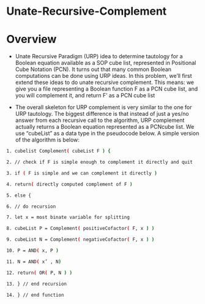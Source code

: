 # Unate-Recursive-Complement
# Overview
- Unate Recursive Paradigm (URP) idea to determine tautology for a Boolean equation available as a SOP cube list, represented in Positional Cube Notation (PCN). It turns out that many common Boolean computations can be done using URP ideas. In this problem, we’ll first extend these ideas to do unate recursive complement. This means: we give you a file representing a Boolean function F as a PCN cube list, and you will complement it, and return F’ as a PCN cube list
  
- The overall skeleton for URP complement is very similar to the one for URP tautology. The biggest difference is that instead of just a yes/no answer from each recursive call to the algorithm, URP complement actually returns a Boolean equation represented as a PCNcube list. We use “cubeList” as a data type in the pseudocode below. A simple version of the algorithm is below:
```bash
1. cubelist Complement( cubeList F ) {

2. // check if F is simple enough to complement it directly and quit

3. if ( F is simple and we can complement it directly )

4. return( directly computed complement of F )

5. else {

6. // do recursion

7. let x = most binate variable for splitting

8. cubeList P = Complement( positiveCofactor( F, x ) )

9. cubeList N = Complement( negativeCofactor( F, x ) )

10. P = AND( x, P )

11. N = AND( x’ , N)

12. return( OR( P, N ) )

13. } // end recursion

14. } // end function
```                      
  
